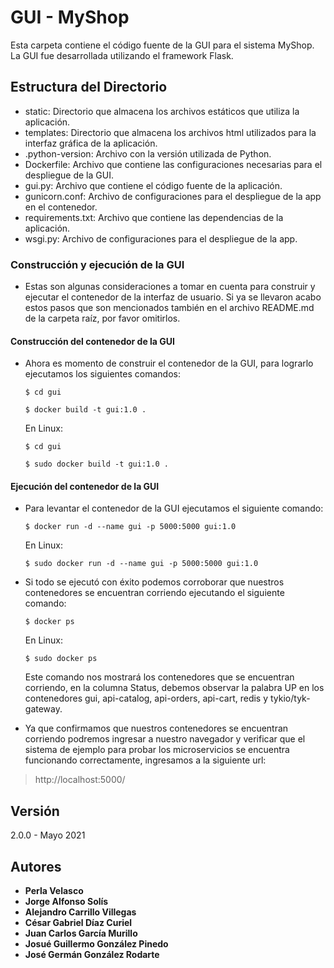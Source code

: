 # GUI - MyShop

Esta carpeta contiene el código fuente de la GUI para el sistema MyShop. La GUI fue desarrollada utilizando el framework Flask.

## Estructura del Directorio

- static: Directorio que almacena los archivos estáticos que utiliza la aplicación.
- templates: Directorio que almacena los archivos html utilizados para la interfaz gráfica de la aplicación.
- .python-version: Archivo con la versión utilizada de Python.
- Dockerfile: Archivo que contiene las configuraciones necesarias para el despliegue de la GUI.
- gui.py: Archivo que contiene el código fuente de la aplicación.
- gunicorn.conf: Archivo de configuraciones para el despliegue de la app en el contenedor.
- requirements.txt: Archivo que contiene las dependencias de la aplicación.
- wsgi.py: Archivo de configuraciones para el despliegue de la app.

### Construcción y ejecución de la GUI

- Estas son algunas consideraciones a tomar en cuenta para construir y ejecutar el contenedor de la interfaz de usuario. Si ya se llevaron acabo estos pasos que son mencionados también en el archivo README.md de la carpeta raíz, por favor omitirlos.

#### Construcción del contenedor de la GUI

- Ahora es momento de construir el contenedor de la GUI, para lograrlo ejecutamos los siguientes comandos:

   ```shell
   $ cd gui

   $ docker build -t gui:1.0 .
   ```

   En Linux:

   ```shell
   $ cd gui

   $ sudo docker build -t gui:1.0 .
   ```

#### Ejecución del contenedor de la GUI

- Para levantar el contenedor de la GUI ejecutamos el siguiente comando:

   ```shell
   $ docker run -d --name gui -p 5000:5000 gui:1.0
   ```

   En Linux:

   ```shell
   $ sudo docker run -d --name gui -p 5000:5000 gui:1.0
   ```

- Si todo se ejecutó con éxito podemos corroborar que nuestros contenedores se encuentran corriendo ejecutando el siguiente comando:

   ```shell
   $ docker ps
   ```

   En Linux:

   ```shell
   $ sudo docker ps
   ```

   Este comando nos mostrará los contenedores que se encuentran corriendo, en la columna Status, debemos observar la palabra UP en los contenedores gui, api-catalog, api-orders, api-cart, redis y tykio/tyk-gateway.

- Ya que confirmamos que nuestros contenedores se encuentran corriendo podremos ingresar a nuestro navegador y verificar que el sistema de ejemplo para probar los microservicios se encuentra funcionando correctamente, ingresamos a la siguiente url: 

> http://localhost:5000/


## Versión

2.0.0 - Mayo 2021

## Autores

* **Perla Velasco**
* **Jorge Alfonso Solís**
* **Alejandro Carrillo Villegas**
* **César Gabriel Díaz Curiel**
* **Juan Carlos García Murillo**
* **Josué Guillermo González Pinedo**
* **José Germán González Rodarte**